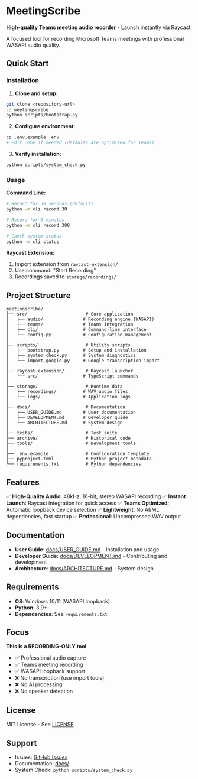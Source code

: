 # MeetingScribe

**High-quality Teams meeting audio recorder** - Launch instantly via Raycast.

A focused tool for recording Microsoft Teams meetings with professional WASAPI audio quality.

## Quick Start

### Installation

1. **Clone and setup:**
```bash
git clone <repository-url>
cd meetingscribe
python scripts/bootstrap.py
```

2. **Configure environment:**
```bash
cp .env.example .env
# Edit .env if needed (defaults are optimized for Teams)
```

3. **Verify installation:**
```bash
python scripts/system_check.py
```

### Usage

**Command Line:**
```bash
# Record for 30 seconds (default)
python -m cli record 30

# Record for 5 minutes
python -m cli record 300

# Check system status
python -m cli status
```

**Raycast Extension:**
1. Import extension from `raycast-extension/`
2. Use command: "Start Recording"
3. Recordings saved to `storage/recordings/`

## Project Structure

```
meetingscribe/
├── src/                      # Core application
│   ├── audio/               # Recording engine (WASAPI)
│   ├── teams/               # Teams integration
│   ├── cli/                 # Command-line interface
│   └── config.py            # Configuration management
│
├── scripts/                  # Utility scripts
│   ├── bootstrap.py         # Setup and installation
│   ├── system_check.py      # System diagnostics
│   └── import_google.py     # Google transcription import
│
├── raycast-extension/        # Raycast launcher
│   └── src/                 # TypeScript commands
│
├── storage/                  # Runtime data
│   ├── recordings/          # WAV audio files
│   └── logs/                # Application logs
│
├── docs/                     # Documentation
│   ├── USER_GUIDE.md        # User documentation
│   ├── DEVELOPMENT.md       # Developer guide
│   └── ARCHITECTURE.md      # System design
│
├── tests/                    # Test suite
├── archive/                  # Historical code
├── tools/                    # Development tools
│
├── .env.example              # Configuration template
├── pyproject.toml            # Python project metadata
└── requirements.txt          # Python dependencies
```

## Features

✅ **High-Quality Audio**: 48kHz, 16-bit, stereo WASAPI recording
✅ **Instant Launch**: Raycast integration for quick access
✅ **Teams Optimized**: Automatic loopback device selection
✅ **Lightweight**: No AI/ML dependencies, fast startup
✅ **Professional**: Uncompressed WAV output

## Documentation

- **User Guide**: [docs/USER_GUIDE.md](docs/USER_GUIDE.md) - Installation and usage
- **Developer Guide**: [docs/DEVELOPMENT.md](docs/DEVELOPMENT.md) - Contributing and development
- **Architecture**: [docs/ARCHITECTURE.md](docs/ARCHITECTURE.md) - System design

## Requirements

- **OS**: Windows 10/11 (WASAPI loopback)
- **Python**: 3.9+
- **Dependencies**: See `requirements.txt`

## Focus

**This is a RECORDING-ONLY tool**:
- ✅ Professional audio capture
- ✅ Teams meeting recording
- ✅ WASAPI loopback support
- ❌ No transcription (use import tools)
- ❌ No AI processing
- ❌ No speaker detection

## License

MIT License - See [LICENSE](LICENSE)

## Support

- Issues: [GitHub Issues](https://github.com/yourusername/meetingscribe/issues)
- Documentation: [docs/](docs/)
- System Check: `python scripts/system_check.py`
